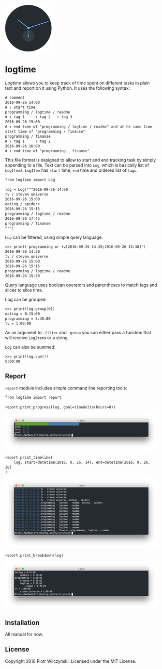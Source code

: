 ![icon](icon.png)

# logtime

*Logtime* allows you to keep track of time spent on different tasks in plain text and report on it using Python. It uses the following syntax:

```
# comment
2016-09-26 14:00
# ↑ start time
programming / logtime / readme  
# ↑ tag 1     ↑ tag 2   ↑ tag 3
2016-09-26 15:00  
# ↑ end time of "programming / logtime / readme" and at he same time start time of "programming / finanse"
programming / finanse
# ↑ tag 1     ↑ tag 2
2016-09-26 16:00  
# ↑ end time of "programming - finanse"
```

This file format is designed to allow to start and end tracking task by simply appending to a file. Text can be parsed into `Log`, which is basically list of `LogItem`s. `LogItem` has `start` time, `end` time and ordered list of `tags`.

```
from logtime import Log

log = Log("""2016-09-26 14:00
tv / steven universe
2016-09-26 15:00
eating / spiders
2016-09-26 15:15
programming / logtime / readme
2016-09-26 17:45
programming / finanse
""")
```

`Log` can be filtered, using simple query language:

```
>>> print('programming or tv[2016-09-26 14:30;2016-09-26 15:30]')
2016-09-26 14:30
tv / steven universe
2016-09-26 15:00
2016-09-26 15:15
programming / logtime / readme
2016-09-26 15:30
```

Query language uses boolean operators and parentheses to match tags and slices to slice time.

Log can be grouped:

```
>>> print(log.group(0))
eating = 0:15:00
programming = 3:45:00
tv = 1:00:00
```

As an argument to `.filter` and `.group` you can either pass a function that will receive `LogItem`s or a string.

`Log` can also be summed:

```
>>> print(log.sum())
5:00:00
```

## Report

`report` module includes simple command line reporting tools:

```
from logtime import report

report.print_progress(log, goal=timedelta(hours=8))
```

![progress](screenshots/progress.png)

```
report.print_timeline(
    log, start=datetime(2016, 9, 26, 14), end=datetime(2016, 9, 26, 18)
)
```

![timeline](screenshots/timeline.png)

```
report.print_breakdown(log)
```

![breakdown](screenshots/breakdown.png)

## Installation

All manual for now.

## License

Copyright 2016 Piotr Wilczyński. Licensed under the MIT License.
